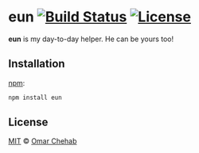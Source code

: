 # eun [![Build Status][build-badge]][build-status] [![License][license-badge]][license]

**eun** is my day-to-day helper. He can be yours too!

## Installation

[npm][]:

```bash
npm install eun
```

## License

[MIT][license] © [Omar Chehab][author]

<!-- Definitions -->

[build-badge]: https://travis-ci.org/omarchehab98/eun.svg?branch=master

[build-status]: https://travis-ci.org/omarchehab98/eun

[license-badge]: https://img.shields.io/github/license/omarchehab98/eun.svg

[license]: https://github.com/omarchehab98/eun/blob/master/LICENSE

[author]: https://omarchehab98.github.io

[npm]: https://www.npmjs.com/package/eun